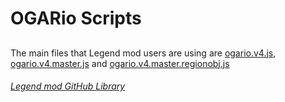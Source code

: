 # OGARio Scripts

## 

The main files that Legend mod users are using are [ogario.v4.js](https://github.com/jimboy3100/jimboy3100.github.io/blob/master/ogario/ogario.v4.js), 
[ogario.v4.master.js](https://github.com/jimboy3100/jimboy3100.github.io/blob/master/ogario/ogario.v4.master.js) and 
[ogario.v4.master.regionobj.js](https://github.com/jimboy3100/jimboy3100.github.io/blob/master/ogario/ogario.v4.master.regionobj.js)

###### [Legend mod GitHub Library](https://github.com/jimboy3100/jimboy3100.github.io)
